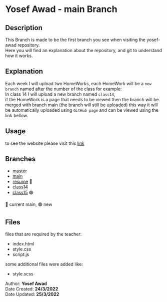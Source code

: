 # Yosef Awad - main Branch

## Description

This Branch is made to be the first branch you see when visiting the yosef-awad repository.<br>
Here you will find an explanation about the repository, and git to understand how it works.<br>

## Explanation

Each week I will upload two HomeWorks, each HomeWork will be a `new branch` named after the number of the class for example:<br>
In class 14 I will upload a new branch named `class14`,<br>
if the HomeWork is a page that needs to be viewed then the branch will be merged with branch main (the branch will still be uploaded) this way it will be automatically uploaded using `GitHub page` and can be viewed using the link bellow.<br>

## Usage

to see the website please visit this [link](https://fullstack-alfanar.github.io/yosef-awad/)

## Branches

- [master](https://github.com/Fullstack-Alfanar/yosef-awad/tree/master)
- [main](https://github.com/Fullstack-Alfanar/yosef-awad/tree/main)
- [resume](https://github.com/Fullstack-Alfanar/yosef-awad/tree/resume) 🔵
- [class14](https://github.com/Fullstack-Alfanar/yosef-awad/tree/class14)
- [class15](https://github.com/Fullstack-Alfanar/yosef-awad/tree/class15) 🟢

🔵 current main, 🟢 new

## Files

files that are required by the teacher:

- index.html
- style.css
- script.js

some additional files were added like:

- style.scss

Author: **Yosef Awad**<br>
Date Created: **24/3/2022**<br>
Date Updated: **25/3/2022**
